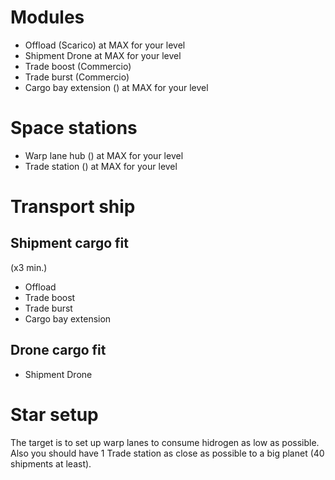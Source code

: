 # Modules
- Offload (Scarico) at MAX for your level
- Shipment Drone at MAX for your level
- Trade boost (Commercio)
- Trade burst (Commercio)
- Cargo bay extension () at MAX for your level

# Space stations
- Warp lane hub () at MAX for your level
- Trade station () at MAX for your level

# Transport ship
## Shipment cargo fit 
(x3 min.)

- Offload
- Trade boost
- Trade burst
- Cargo bay extension

## Drone cargo fit
- Shipment Drone

# Star setup
The target is to set up warp lanes to consume hidrogen as low as possible.
Also you should have 1 Trade station as close as possible to a big planet (40 shipments at least).



